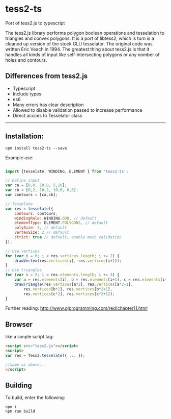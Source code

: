 
tess2-ts
=

Port of tess2.js to typescript

The tess2.js library performs polygon boolean operations and tesselation to triangles and convex polygons. It is a port of libtess2, which is turn is a cleaned up version of the stock GLU tesselator. The original code was written Eric Veach in 1994. The greatest thing about tess2.js is that it handles all kinds of input like self-intersecting polygons or any nomber of holes and contours.

Differences from tess2.js
-

* Typescript
* Include types
* es6
* Many errors has clear description
* Allowed to disable validation passed to increase performance
* Direct accces to Tesselator class


---

Installation:
-

```npm install tess2-ts --save```

Example use:
```javascript

import {tesselate, WINDING, ELEMENT } from 'tess2-ts';

// Define input
var ca = [0,0, 10,0, 5,10];
var cb = [0,2, 10,2, 10,6, 0,6];
var contours = [ca,cb];

// Tesselate
var res = tesselate({
	contours: contours,
	windingRule: WINDING.ODD, // default
	elementType: ELEMENT.POLYGONS, // default
	polySize: 3, // default
	vertexSize: 2 // default
	strict: true // default, enable mesh validation 
});

// Use vertices
for (var i = 0; i < res.vertices.length; i += 2) {
	drawVertex(res.vertices[i], res.vertices[i+1]);
}
// Use triangles
for (var i = 0; i < res.elements.length; i += 3) {
	var a = res.elements[i], b = res.elements[i+1], c = res.elements[i+2];
	drawTriangle(res.vertices[a*2], res.vertices[a*2+1],
		res.vertices[b*2], res.vertices[b*2+1],
		res.vertices[c*2], res.vertices[c*2+1]);
}
```

Further reading:
http://www.glprogramming.com/red/chapter11.html

## Browser

like a simple script tag:

```html
<script src="tess2.js"></script>
<script>
var res = Tess2.tesselate({ ... });

//same as above...
</script>
```

## Building

To build, enter the following:

```
npm i
npm run build
```